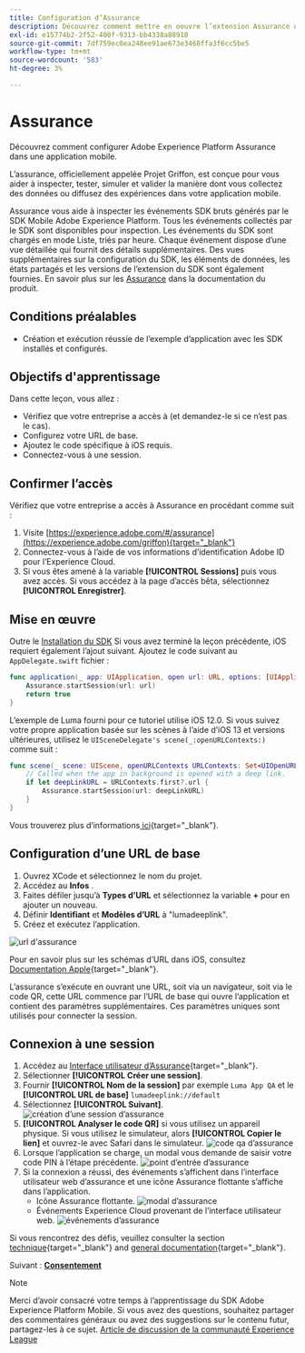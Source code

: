 ```yaml
---
title: Configuration d’Assurance
description: Découvrez comment mettre en oeuvre l’extension Assurance dans une application mobile.
exl-id: e15774b2-2f52-400f-9313-bb4338a88918
source-git-commit: 7df759ec0ea248ee91ae673e3468ffa3f6cc5be5
workflow-type: tm+mt
source-wordcount: '583'
ht-degree: 3%

---
```


# Assurance

Découvrez comment configurer Adobe Experience Platform Assurance dans une application mobile.

L’assurance, officiellement appelée Projet Griffon, est conçue pour vous aider à inspecter, tester, simuler et valider la manière dont vous collectez des données ou diffusez des expériences dans votre application mobile.

Assurance vous aide à inspecter les événements SDK bruts générés par le SDK Mobile Adobe Experience Platform. Tous les événements collectés par le SDK sont disponibles pour inspection. Les événements du SDK sont chargés en mode Liste, triés par heure. Chaque événement dispose d’une vue détaillée qui fournit des détails supplémentaires. Des vues supplémentaires sur la configuration du SDK, les éléments de données, les états partagés et les versions de l’extension du SDK sont également fournies. En savoir plus sur les [Assurance](https://aep-sdks.gitbook.io/docs/foundation-extensions/adobe-experience-platform-assurance) dans la documentation du produit.


## Conditions préalables

* Création et exécution réussie de l’exemple d’application avec les SDK installés et configurés.

## Objectifs d&#39;apprentissage

Dans cette leçon, vous allez :

* Vérifiez que votre entreprise a accès à (et demandez-le si ce n’est pas le cas).
* Configurez votre URL de base.
* Ajoutez le code spécifique à iOS requis.
* Connectez-vous à une session.

## Confirmer l’accès

Vérifiez que votre entreprise a accès à Assurance en procédant comme suit :

1. Visite [https://experience.adobe.com/#/assurance](https://experience.adobe.com/griffon){target="_blank"}
1. Connectez-vous à l’aide de vos informations d’identification Adobe ID pour l’Experience Cloud.
1. Si vous êtes amené à la variable **[!UICONTROL Sessions]** puis vous avez accès. Si vous accédez à la page d’accès bêta, sélectionnez **[!UICONTROL Enregistrer]**.

## Mise en œuvre

Outre le [Installation du SDK](install-sdks.md) Si vous avez terminé la leçon précédente, iOS requiert également l’ajout suivant. Ajoutez le code suivant au `AppDelegate.swift` fichier :

```swift
func application(_ app: UIApplication, open url: URL, options: [UIApplication.OpenURLOptionsKey: Any] = [:]) -> Bool {
    Assurance.startSession(url: url)
    return true
}
```

L’exemple de Luma fourni pour ce tutoriel utilise iOS 12.0. Si vous suivez votre propre application basée sur les scènes à l’aide d’iOS 13 et versions ultérieures, utilisez le `UISceneDelegate's scene(_:openURLContexts:)` comme suit :

```swift
func scene(_ scene: UIScene, openURLContexts URLContexts: Set<UIOpenURLContext>) {
    // Called when the app in background is opened with a deep link.
    if let deepLinkURL = URLContexts.first?.url {
        Assurance.startSession(url: deepLinkURL)
    }
}
```

Vous trouverez plus d’informations[ ici](https://aep-sdks.gitbook.io/docs/foundation-extensions/adobe-experience-platform-assurance#implement-aep-assurance-session-start-apis-ios-only){target="_blank"}.

## Configuration d’une URL de base

1. Ouvrez XCode et sélectionnez le nom du projet.
1. Accédez au **Infos** .
1. Faites défiler jusqu’à **Types d’URL** et sélectionnez la variable **+** pour en ajouter un nouveau.
1. Définir **Identifiant** et **Modèles d’URL** à &quot;lumadeeplink&quot;.
1. Créez et exécutez l’application.

![url d&#39;assurance](assets/mobile-assurance-url-type.png)

Pour en savoir plus sur les schémas d’URL dans iOS, consultez [Documentation Apple](https://developer.apple.com/documentation/xcode/defining-a-custom-url-scheme-for-your-app){target="_blank"}.

L’assurance s’exécute en ouvrant une URL, soit via un navigateur, soit via le code QR, cette URL commence par l’URL de base qui ouvre l’application et contient des paramètres supplémentaires. Ces paramètres uniques sont utilisés pour connecter la session.

## Connexion à une session

1. Accédez au [Interface utilisateur d’Assurance](https://experience.adobe.com/griffon){target="_blank"}.
1. Sélectionner **[!UICONTROL Créer une session]**.
1. Fournir **[!UICONTROL Nom de la session]** par exemple `Luma App QA` et le **[!UICONTROL URL de base]** `lumadeeplink://default`
1. Sélectionnez **[!UICONTROL Suivant]**.
   ![création d’une session d’assurance](assets/mobile-assurance-create-session.png)
1. **[!UICONTROL Analyser le code QR]** si vous utilisez un appareil physique. Si vous utilisez le simulateur, alors **[!UICONTROL Copier le lien]** et ouvrez-le avec Safari dans le simulateur.
   ![code qa d’assurance](assets/mobile-assurance-qr-code.png)
1. Lorsque l’application se charge, un modal vous demande de saisir votre code PIN à l’étape précédente.
   ![point d’entrée d’assurance](assets/mobile-assurance-enter-pin.png)
1. Si la connexion a réussi, des événements s’affichent dans l’interface utilisateur web d’assurance et une icône Assurance flottante s’affiche dans l’application.
   * Icône Assurance flottante.
      ![modal d’assurance](assets/mobile-assurance-modal.png)
   * Événements Experience Cloud provenant de l’interface utilisateur web.
      ![événements d’assurance](assets/mobile-assurance-events.png)

Si vous rencontrez des défis, veuillez consulter la section [technique](https://aep-sdks.gitbook.io/docs/foundation-extensions/adobe-experience-platform-assurance){target="_blank"} and [general documentation](https://aep-sdks.gitbook.io/docs/beta/project-griffon){target="_blank"}.

Suivant : **[Consentement](consent.md)**

>[!NOTE]
>
>Merci d’avoir consacré votre temps à l’apprentissage du SDK Adobe Experience Platform Mobile. Si vous avez des questions, souhaitez partager des commentaires généraux ou avez des suggestions sur le contenu futur, partagez-les à ce sujet. [Article de discussion de la communauté Experience League](https://experienceleaguecommunities.adobe.com/t5/adobe-experience-platform-launch/tutorial-discussion-implement-adobe-experience-cloud-in-mobile/td-p/443796)
